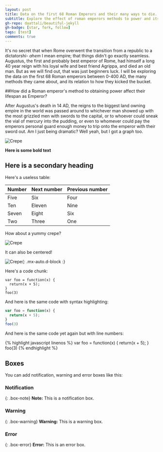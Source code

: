 ```yaml
---
layout: post
title: Data on the first 68 Roman Emperors and their many ways to die.
subtitle: Explore the effect of roman emperors methods to power and its relation to their demises.
gh-repo: daattali/beautiful-jekyll
gh-badge: [star, fork, follow]
tags: [test]
comments: true
---
```


It's no secret that when Rome overwent the transition from a republic to a dictatorshi- *ahem* I mean empire; that things didn't go exactly seamless. Augustus, the first and probably best emperor of Rome, had himself a long 40 year reign with his loyal wife and best friend Agrippa, and died an old man. But as we will find out, that was just beginners luck. I will be exploring the data on the first 68 Roman emperors between 0-400 AD, the many methods they came about, and its relation to how they kicked the bucket.

##How did a Roman emperor's method to obtaining power affect their lifespan as Emperor?



After Augustus's death in 14 AD, the reigns to the biggest land owning empire in the world was passed around to whichever man showed up with the most grizzled men with swords to the capital, or to whoever could sneak the vial of mercury into the pudding, or even to whomever could pay the emperors personal guard enough money to trip onto the emperor with their sword out. Am I just being dramatic? Well yeah, but I got a graph too.

![Crepe](https://s3-media3.fl.yelpcdn.com/bphoto/cQ1Yoa75m2yUFFbY2xwuqw/348s.jpg)

**Here is some bold text**

## Here is a secondary heading

Here's a useless table:

| Number | Next number | Previous number |
| :------ |:--- | :--- |
| Five | Six | Four |
| Ten | Eleven | Nine |
| Seven | Eight | Six |
| Two | Three | One |


How about a yummy crepe?

![Crepe](https://s3-media3.fl.yelpcdn.com/bphoto/cQ1Yoa75m2yUFFbY2xwuqw/348s.jpg)

It can also be centered!

![Crepe](https://s3-media3.fl.yelpcdn.com/bphoto/cQ1Yoa75m2yUFFbY2xwuqw/348s.jpg){: .mx-auto.d-block :}

Here's a code chunk:

~~~
var foo = function(x) {
  return(x + 5);
}
foo(3)
~~~

And here is the same code with syntax highlighting:

```javascript
var foo = function(x) {
  return(x + 5);
}
foo(3)
```

And here is the same code yet again but with line numbers:

{% highlight javascript linenos %}
var foo = function(x) {
  return(x + 5);
}
foo(3)
{% endhighlight %}

## Boxes
You can add notification, warning and error boxes like this:

### Notification

{: .box-note}
**Note:** This is a notification box.

### Warning

{: .box-warning}
**Warning:** This is a warning box.

### Error

{: .box-error}
**Error:** This is an error box.
